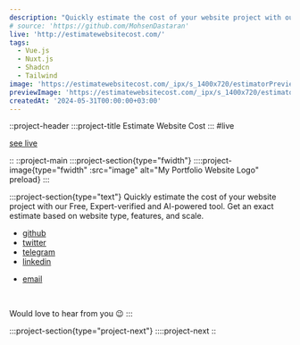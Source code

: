 ```yaml
---
description: "Quickly estimate the cost of your website project with our Free, Expert-verified and AI-powered tool. Get an exact estimate based on website type, features, and scale."
# source: 'https://github.com/MohsenDastaran'
live: 'http://estimatewebsitecost.com/'
tags:
  - Vue.js
  - Nuxt.js
  - Shadcn
  - Tailwind
image: 'https://estimatewebsitecost.com/_ipx/s_1400x720/estimatorPreview.webp'
previewImage: 'https://estimatewebsitecost.com/_ipx/s_1400x720/estimatorPreview.webp'
createdAt: '2024-05-31T00:00:00+03:00'
---
```


::project-header
:::project-title
Estimate Website Cost
:::
#live

[see live](http://estimatewebsitecost.com/)

::
::project-main
:::project-section{type="fwidth"}
::::project-image{type="fwidth" :src="image" alt="My Portfolio Website Logo" preload}
:::

:::project-section{type="text"}
Quickly estimate the cost of your website project with our Free, Expert-verified and AI-powered tool. Get an exact estimate based on website type, features, and scale.


- [github](https://github.com/MohsenDastaran)
- [twitter](https://x.com/Mohsen_Dastaran)
- [telegram](https://t.me/MohsenDastaran)
- [linkedin](https://www.linkedin.com/in/MohsenDastaran)
<!-- - [blog](https://blog.MohsenDastaran.xyz) -->
- [email](mailto:mohsen.dastaran@gmail.com)

<br />

Would love to hear from you :wink:
:::

:::project-section{type="project-next"}
::::project-next
::
